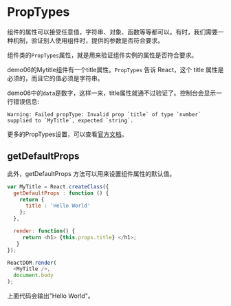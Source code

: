 # PropTypes

组件的属性可以接受任意值，字符串、对象、函数等等都可以。有时，我们需要一种机制，验证别人使用组件时，提供的参数是否符合要求。

组件类的`PropTypes`属性，就是用来验证组件实例的属性是否符合要求。

demo06的Mytitle组件有一个title属性。`PropTypes` 告诉 React，这个 title 属性是必须的，而且它的值必须是字符串。

demo06中的`data`是数字，这样一来，title属性就通不过验证了。控制台会显示一行错误信息:

```text
Warning: Failed propType: Invalid prop `title` of type `number` supplied to `MyTitle`, expected `string`.
```

更多的PropTypes设置，可以查看[官方文档](https://reactjs.org/docs/components-and-props.html)。

## getDefaultProps

此外，getDefaultProps 方法可以用来设置组件属性的默认值。

```js
var MyTitle = React.createClass({
  getDefaultProps : function () {
    return {
      title : 'Hello World'
    };
  },

  render: function() {
     return <h1> {this.props.title} </h1>;
   }
});

ReactDOM.render(
  <MyTitle />,
  document.body
);
```

上面代码会输出"Hello World"。